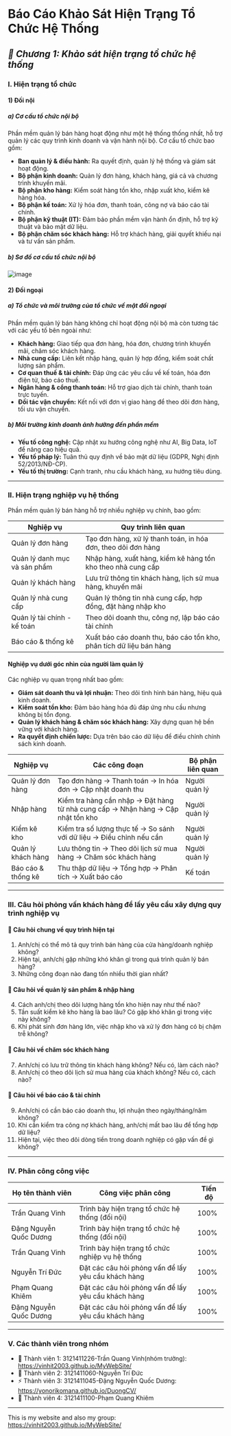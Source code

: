 # Báo Cáo Khảo Sát Hiện Trạng Tổ Chức Hệ Thống

## ***📖 Chương 1: Khảo sát hiện trạng tổ chức hệ thống***



### I. Hiện trạng tổ chức

#### 1) Đối nội
##### a) Cơ cấu tổ chức nội bộ
Phần mềm quản lý bán hàng hoạt động như một hệ thống thống nhất, hỗ trợ quản lý các quy trình kinh doanh và vận hành nội bộ. Cơ cấu tổ chức bao gồm:
- **Ban quản lý & điều hành:** Ra quyết định, quản lý hệ thống và giám sát hoạt động.
- **Bộ phận kinh doanh:** Quản lý đơn hàng, khách hàng, giá cả và chương trình khuyến mãi.
- **Bộ phận kho hàng:** Kiểm soát hàng tồn kho, nhập xuất kho, kiểm kê hàng hóa.
- **Bộ phận kế toán:** Xử lý hóa đơn, thanh toán, công nợ và báo cáo tài chính.
- **Bộ phận kỹ thuật (IT):** Đảm bảo phần mềm vận hành ổn định, hỗ trợ kỹ thuật và bảo mật dữ liệu.
- **Bộ phận chăm sóc khách hàng:** Hỗ trợ khách hàng, giải quyết khiếu nại và tư vấn sản phẩm.

##### b) Sơ đồ cơ cấu tổ chức nội bộ
![image](https://github.com/user-attachments/assets/054be565-fc16-4625-8e6a-f915c9426596)


#### 2) Đối ngoại
##### a) Tổ chức và môi trường của tổ chức về mặt đối ngoại
Phần mềm quản lý bán hàng không chỉ hoạt động nội bộ mà còn tương tác với các yếu tố bên ngoài như:
- **Khách hàng:** Giao tiếp qua đơn hàng, hóa đơn, chương trình khuyến mãi, chăm sóc khách hàng.
- **Nhà cung cấp:** Liên kết nhập hàng, quản lý hợp đồng, kiểm soát chất lượng sản phẩm.
- **Cơ quan thuế & tài chính:** Đáp ứng các yêu cầu về kế toán, hóa đơn điện tử, báo cáo thuế.
- **Ngân hàng & cổng thanh toán:** Hỗ trợ giao dịch tài chính, thanh toán trực tuyến.
- **Đối tác vận chuyển:** Kết nối với đơn vị giao hàng để theo dõi đơn hàng, tối ưu vận chuyển.

##### b) Môi trường kinh doanh ảnh hưởng đến phần mềm
- **Yếu tố công nghệ:** Cập nhật xu hướng công nghệ như AI, Big Data, IoT để nâng cao hiệu quả.
- **Yếu tố pháp lý:** Tuân thủ quy định về bảo mật dữ liệu (GDPR, Nghị định 52/2013/NĐ-CP).
- **Yếu tố thị trường:** Cạnh tranh, nhu cầu khách hàng, xu hướng tiêu dùng.

---

### II. Hiện trạng nghiệp vụ hệ thống

Phần mềm quản lý bán hàng hỗ trợ nhiều nghiệp vụ chính, bao gồm:

| **Nghiệp vụ**                 | **Quy trình liên quan**                                       |
|--------------------------------|----------------------------------------------------------------|
| Quản lý đơn hàng              | Tạo đơn hàng, xử lý thanh toán, in hóa đơn, theo dõi đơn hàng |
| Quản lý danh mục và sản phẩm  | Nhập hàng, xuất hàng, kiểm kê hàng tồn kho theo nhà cung cấp |
| Quản lý khách hàng            | Lưu trữ thông tin khách hàng, lịch sử mua hàng, khuyến mãi   |
| Quản lý nhà cung cấp          | Quản lý thông tin nhà cung cấp, hợp đồng, đặt hàng nhập kho  |
| Quản lý tài chính - kế toán   | Theo dõi doanh thu, công nợ, lập báo cáo tài chính           |
| Báo cáo & thống kê            | Xuất báo cáo doanh thu, báo cáo tồn kho, phân tích dữ liệu bán hàng |

#### Nghiệp vụ dưới góc nhìn của người làm quản lý
Các nghiệp vụ quan trọng nhất bao gồm:
- **Giám sát doanh thu và lợi nhuận:** Theo dõi tình hình bán hàng, hiệu quả kinh doanh.
- **Kiểm soát tồn kho:** Đảm bảo hàng hóa đủ đáp ứng nhu cầu nhưng không bị tồn đọng.
- **Quản lý khách hàng & chăm sóc khách hàng:** Xây dựng quan hệ bền vững với khách hàng.
- **Ra quyết định chiến lược:** Dựa trên báo cáo dữ liệu để điều chỉnh chính sách kinh doanh.

| Nghiệp vụ             | Các công đoạn                                           | Bộ phận liên quan  |
|-----------------------|--------------------------------------------------------|-------------------|
| Quản lý đơn hàng     | Tạo đơn hàng → Thanh toán → In hóa đơn → Cập nhật doanh thu | Người quản lý    |
| Nhập hàng           | Kiểm tra hàng cần nhập → Đặt hàng từ nhà cung cấp → Nhận hàng → Cập nhật tồn kho | Người quản lý    |
| Kiểm kê kho         | Kiểm tra số lượng thực tế → So sánh với dữ liệu → Điều chỉnh nếu cần | Người quản lý    |
| Quản lý khách hàng  | Lưu thông tin → Theo dõi lịch sử mua hàng → Chăm sóc khách hàng | Người quản lý    |
| Báo cáo & thống kê      | Thu thập dữ liệu → Tổng hợp → Phân tích → Xuất báo cáo | Kế toán                |

---

### III. Câu hỏi phỏng vấn khách hàng để lấy yêu cầu xây dựng quy trình nghiệp vụ

#### 📌 Câu hỏi chung về quy trình hiện tại
1. Anh/chị có thể mô tả quy trình bán hàng của cửa hàng/doanh nghiệp không?
2. Hiện tại, anh/chị gặp những khó khăn gì trong quá trình quản lý bán hàng?
3. Những công đoạn nào đang tốn nhiều thời gian nhất?

#### 📌 Câu hỏi về quản lý sản phẩm & nhập hàng
4. Cách anh/chị theo dõi lượng hàng tồn kho hiện nay như thế nào?
5. Tần suất kiểm kê kho hàng là bao lâu? Có gặp khó khăn gì trong việc này không?
6. Khi phát sinh đơn hàng lớn, việc nhập kho và xử lý đơn hàng có bị chậm trễ không?

#### 📌 Câu hỏi về chăm sóc khách hàng 
7. Anh/chị có lưu trữ thông tin khách hàng không? Nếu có, làm cách nào?
8. Anh/chị có theo dõi lịch sử mua hàng của khách không? Nếu có, cách nào?

#### 📌 Câu hỏi về báo cáo & tài chính
9. Anh/chị có cần báo cáo doanh thu, lợi nhuận theo ngày/tháng/năm không?
10. Khi cần kiểm tra công nợ khách hàng, anh/chị mất bao lâu để tổng hợp dữ liệu?
11. Hiện tại, việc theo dõi dòng tiền trong doanh nghiệp có gặp vấn đề gì không?

---

### IV. Phân công công việc

| **Họ tên thành viên**      | **Công việc phân công**                                     | **Tiến độ** |
|---------------------------|-------------------------------------------------------------|------------|
| Trần Quang Vinh          | Trình bày hiện trạng tổ chức hệ thống (đối nội)            | 100%       |
| Đặng Nguyễn Quốc Dương   | Trình bày hiện trạng tổ chức hệ thống (đối nội)            | 100%       |
| Trần Quang Vinh          | Trình bày hiện trạng tổ chức nghiệp vụ hệ thống           | 100%       |
| Nguyễn Trí Đức          | Đặt các câu hỏi phỏng vấn để lấy yêu cầu khách hàng         | 100%       |
| Phạm Quang Khiêm        | Đặt các câu hỏi phỏng vấn để lấy yêu cầu khách hàng        |   100%         |
| Đặng Nguyễn Quốc Dương  | Đặt các câu hỏi phỏng vấn để lấy yêu cầu khách hàng        |  100%          |

---
### V. Các thành viên trong nhóm
- 🚀 Thành viên 1: 3121411226-Trần Quang Vinh(nhóm trưởng):  https://vinhit2003.github.io/MyWebSite/
- 🌟 Thành viên 2: 3121411060-Nguyễn Trí Đức
- ⚡ Thành viên 3: 3121411045-Đặng Nguyễn Quốc Dương: https://yonorikomana.github.io/DuongCV/
- 🎯 Thành viên 4: 3121411100-Phạm Quang Khiêm
---

This is my website and also my group: https://vinhit2003.github.io/MyWebSite/

